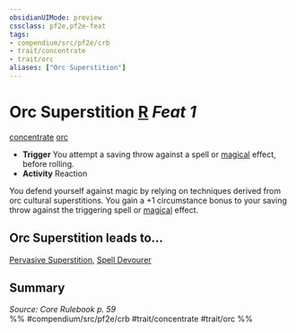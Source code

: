 ```yaml
---
obsidianUIMode: preview
cssclass: pf2e,pf2e-feat
tags:
- compendium/src/pf2e/crb
- trait/concentrate
- trait/orc
aliases: ["Orc Superstition"]
---
```

# Orc Superstition  [R](rules/core-rulebook/chapter-9-playing-the-game.md#Actions "Reaction") *Feat 1*  
[concentrate](rules/traits/concentrate.md)  [orc](rules/traits/orc.md)  

- **Trigger** You attempt a saving throw against a spell or [magical](rules/traits/magical.md) effect, before rolling.
- **Activity** Reaction

You defend yourself against magic by relying on techniques derived from orc cultural superstitions. You gain a +1 circumstance bonus to your saving throw against the triggering spell or [magical](rules/traits/magical.md) effect.

## Orc Superstition leads to...

[Pervasive Superstition](compendium/feats/pervasive-superstition.md), [Spell Devourer](compendium/feats/spell-devourer-apg.md)

## Summary

*Source: Core Rulebook p. 59*  
%% #compendium/src/pf2e/crb #trait/concentrate #trait/orc %%